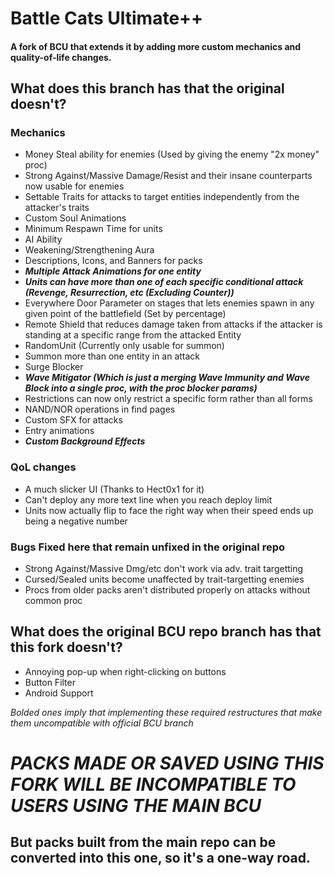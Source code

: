 # Battle Cats Ultimate++
#### A fork of BCU that extends it by adding more custom mechanics and quality-of-life changes.
## What does this branch has that the original doesn't?
### Mechanics
- Money Steal ability for enemies (Used by giving the enemy "2x money" proc)
- Strong Against/Massive Damage/Resist and their insane counterparts now usable for enemies
- Settable Traits for attacks to target entities independently from the attacker's traits
- Custom Soul Animations
- Minimum Respawn Time for units
- AI Ability
- Weakening/Strengthening Aura
- Descriptions, Icons, and Banners for packs
- ***Multiple Attack Animations for one entity***
- ***Units can have more than one of each specific conditional attack (Revenge, Resurrection, etc (Excluding Counter))***
- Everywhere Door Parameter on stages that lets enemies spawn in any given point of the battlefield (Set by percentage)
- Remote Shield that reduces damage taken from attacks if the attacker is standing at a specific range from the attacked Entity
- RandomUnit (Currently only usable for summon)
- Summon more than one entity in an attack
- Surge Blocker
- ***Wave Mitigator (Which is just a merging Wave Immunity and Wave Block into a single proc, with the proc blocker params)***
- Restrictions can now only restrict a specific form rather than all forms
- NAND/NOR operations in find pages
- Custom SFX for attacks
- Entry animations
- ***Custom Background Effects***
### QoL changes
- A much slicker UI (Thanks to Hect0x1 for it)
- Can't deploy any more text line when you reach deploy limit
- Units now actually flip to face the right way when their speed ends up being a negative number
### Bugs Fixed here that remain unfixed in the original repo
- Strong Against/Massive Dmg/etc don't work via adv. trait targetting
- Cursed/Sealed units become unaffected by trait-targetting enemies
- Procs from older packs aren't distributed properly on attacks without common proc

## What does the original BCU repo branch has that this fork doesn't?
- Annoying pop-up when right-clicking on buttons
- Button Filter
- Android Support

*Bolded ones imply that implementing these required restructures that make them uncompatible with official BCU branch*
# *PACKS MADE OR SAVED USING THIS FORK WILL BE INCOMPATIBLE TO USERS USING THE MAIN BCU*
## But packs built from the main repo can be converted into this one, so it's a one-way road.
